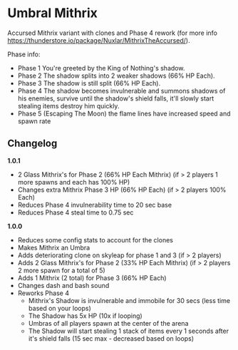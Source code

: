 # Umbral Mithrix

Accursed Mithrix variant with clones and Phase 4 rework (for more info https://thunderstore.io/package/Nuxlar/MithrixTheAccursed/).

Phase info:

- Phase 1 You're greeted by the King of Nothing's shadow.
- Phase 2 The shadow splits into 2 weaker shadows (66% HP Each).
- Phase 3 The shadow is still split (66% HP Each).
- Phase 4 The shadow becomes invulnerable and summons shadows of his enemies, survive until the shadow's shield falls, it'll slowly start stealing items destroy him quickly.
- Phase 5 (Escaping The Moon) the flame lines have increased speed and spawn rate

## Changelog
**1.0.1**

- 2 Glass Mithrix's for Phase 2 (66% HP Each Mithrix) (if > 2 players 1 more spawns and each has 100% HP)
- Changes extra Mithrix Phase 3 HP (66% HP Each) (if > 2 players 100% Each)
- Reduces Phase 4 invulnerability time to 20 sec base
- Reduces Phase 4 steal time to 0.75 sec

**1.0.0**

- Reduces some config stats to account for the clones 
- Makes Mithrix an Umbra
- Adds deteriorating clone on skyleap for phase 1 and 3 (if > 2 players)
- Adds 2 Glass Mithrix's for Phase 2 (33% HP Each Mithrix) (if > 2 players 2 more spawn for a total of 5)
- Adds 1 Mithrix (2 total) for Phase 3 (66% HP Each)
- Changes dash and bash sound
- Reworks Phase 4
  - Mithrix's Shadow is invulnerable and immobile for 30 secs (less time based on your loops)
  - The Shadow has 5x HP (10x if looping)
  - Umbras of all players spawn at the center of the arena
  - The Shadow will start stealing 1 stack of items every 1 seconds after it's shield falls (15 sec max - decreased based on loops)